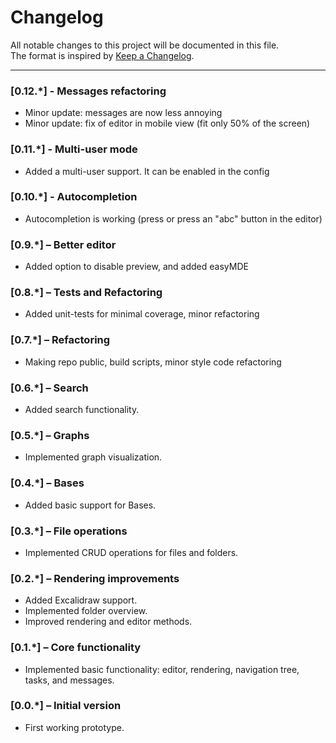# Changelog

All notable changes to this project will be documented in this file.  
The format is inspired by [Keep a Changelog](https://keepachangelog.com/en/1.0.0/).  

---
### [0.12.*] - Messages refactoring
- Minor update: messages are now less annoying
- Minor update: fix of editor in mobile view (fit only 50% of the screen)

### [0.11.*] - Multi-user mode
- Added a multi-user support. It can be enabled in the config

### [0.10.*] - Autocompletion
- Autocompletion is working (press <tab> or press an "abc" button in the editor)

### [0.9.*] – Better editor
- Added option to disable preview, and added easyMDE

### [0.8.*] – Tests and Refactoring
- Added unit-tests for minimal coverage, minor refactoring

### [0.7.*] – Refactoring
- Making repo public, build scripts, minor style code refactoring

### [0.6.*] – Search
- Added search functionality.

### [0.5.*] – Graphs
- Implemented graph visualization.

### [0.4.*] – Bases
- Added basic support for Bases.

### [0.3.*] – File operations
- Implemented CRUD operations for files and folders.

### [0.2.*] – Rendering improvements
- Added Excalidraw support.  
- Implemented folder overview.  
- Improved rendering and editor methods.

### [0.1.*] – Core functionality
- Implemented basic functionality: editor, rendering, navigation tree, tasks, and messages.

### [0.0.*] – Initial version
- First working prototype.
